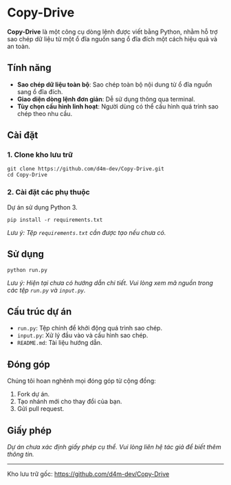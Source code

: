   <h1>Copy-Drive</h1>

  <p><strong>Copy-Drive</strong> là một công cụ dòng lệnh được viết bằng Python, nhằm hỗ trợ sao chép dữ liệu từ một ổ đĩa nguồn sang ổ đĩa đích một cách hiệu quả và an toàn.</p>

  <h2>Tính năng</h2>
  <ul>
    <li><strong>Sao chép dữ liệu toàn bộ</strong>: Sao chép toàn bộ nội dung từ ổ đĩa nguồn sang ổ đĩa đích.</li>
    <li><strong>Giao diện dòng lệnh đơn giản</strong>: Dễ sử dụng thông qua terminal.</li>
    <li><strong>Tùy chọn cấu hình linh hoạt</strong>: Người dùng có thể cấu hình quá trình sao chép theo nhu cầu.</li>
  </ul>

  <h2>Cài đặt</h2>
  <h3>1. Clone kho lưu trữ</h3>
  <pre><code>git clone https://github.com/d4m-dev/Copy-Drive.git
cd Copy-Drive</code></pre>

  <h3>2. Cài đặt các phụ thuộc</h3>
  <p>Dự án sử dụng Python 3.</p>
  <pre><code>pip install -r requirements.txt</code></pre>
  <p><em>Lưu ý: Tệp <code>requirements.txt</code> cần được tạo nếu chưa có.</em></p>

  <h2>Sử dụng</h2>
  <pre><code>python run.py</code></pre>
  <p><em>Lưu ý: Hiện tại chưa có hướng dẫn chi tiết. Vui lòng xem mã nguồn trong các tệp <code>run.py</code> và <code>input.py</code>.</em></p>

  <h2>Cấu trúc dự án</h2>
  <ul>
    <li><code>run.py</code>: Tệp chính để khởi động quá trình sao chép.</li>
    <li><code>input.py</code>: Xử lý đầu vào và cấu hình sao chép.</li>
    <li><code>README.md</code>: Tài liệu hướng dẫn.</li>
  </ul>

  <h2>Đóng góp</h2>
  <p>Chúng tôi hoan nghênh mọi đóng góp từ cộng đồng:</p>
  <ol>
    <li>Fork dự án.</li>
    <li>Tạo nhánh mới cho thay đổi của bạn.</li>
    <li>Gửi pull request.</li>
  </ol>

  <h2>Giấy phép</h2>
  <p><em>Dự án chưa xác định giấy phép cụ thể. Vui lòng liên hệ tác giả để biết thêm thông tin.</em></p>

  <hr>
  <p>Kho lưu trữ gốc: <a href="https://github.com/d4m-dev/Copy-Drive">https://github.com/d4m-dev/Copy-Drive</a></p>
  
